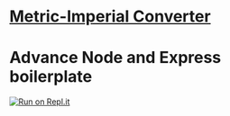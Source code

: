 # [Metric-Imperial Converter](https://www.freecodecamp.org/learn/quality-assurance/quality-assurance-projects/metric-imperial-converter)

# Advance Node and Express boilerplate
[![Run on Repl.it](https://repl.it/badge/github/nguyennguyen0110/project-metric-imp-converter)](https://repl.it/github/nguyennguyen0110/project-metric-imp-converter)
